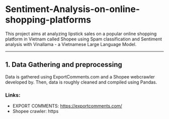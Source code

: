 # Sentiment-Analysis-on-online-shopping-platforms

This project aims at analyzing lipstick sales on a popular online shopping platform in Vietnam called Shopee using Spam classification and Sentiment analysis with Vinallama - a Vietnamese Large Language Model.

---

## 1. Data Gathering and preprocessing
Data is gathered using ExportComments.com and a Shopee webcrawler developed by. Then, data is roughly cleaned and compiled using Pandas.
### Links:
- EXPORT COMMENTS:
  https://exportcomments.com/
- Shopee crawler:
  https
